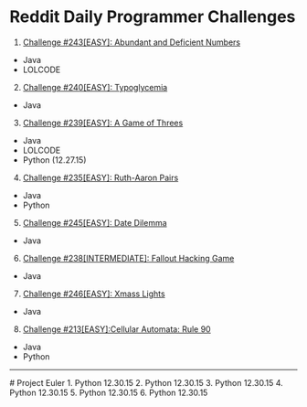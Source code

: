 # Reddit Daily Programmer Challenges
1. <a href="https://www.reddit.com/r/dailyprogrammer/comments/3uuhdk/20151130_challenge_243_easy_abundant_and/">Challenge #243[EASY]: Abundant and Deficient Numbers</a>
  * Java  
  * LOLCODE
2. <a href="https://www.reddit.com/r/dailyprogrammer/comments/3s4nyq/20151109_challenge_240_easy_typoglycemia/">Challenge #240[EASY]: Typoglycemia</a>
  * Java
3. <a href="https://www.reddit.com/r/dailyprogrammer/comments/3r7wxz/20151102_challenge_239_easy_a_game_of_threes/">Challenge #239[EASY]: A Game of Threes</a>
  * Java
  * LOLCODE
  * Python (12.27.15)
4. <a href="https://www.reddit.com/r/dailyprogrammer/comments/3nkanm/20151005_challenge_235_easy_ruthaaron_pairs/">Challenge #235[EASY]: Ruth-Aaron Pairs</a>
  * Java
  * Python
5. <a href="https://www.reddit.com/r/dailyprogrammer/comments/3wshp7/20151214_challenge_245_easy_date_dilemma/">Challenge #245[EASY]: Date Dilemma</a>
  * Java
6. <a href="https://www.reddit.com/r/dailyprogrammer/comments/3qjnil/20151028_challenge_238_intermediate_fallout/">Challenge #238[INTERMEDIATE]: Fallout Hacking Game</a>
  * Java
7. <a href="https://www.reddit.com/r/dailyprogrammer/comments/3xpgj8/20151221_challenge_246_easy_xmass_lights/">Challenge #246[EASY]: Xmass Lights</a>
  * Java
8. <a href="https://www.reddit.com/r/dailyprogrammer/comments/3jz8tt/20150907_challenge_213_easy_cellular_automata/">Challenge #213[EASY]:Cellular Automata: Rule 90</a>
  * Java
  * Python
<hr>
# Project Euler
1. Python 12.30.15
2. Python 12.30.15
3. Python 12.30.15
4. Python 12.30.15
5. Python 12.30.15
6. Python 12.30.15
